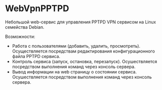 # WebVpnPPTPD

Небольшой web-сервис для управления PPTPD VPN сервисом на Linux семейства Debian.

Возможности:
- Работа с пользователями (добавить, удалить, просмотреть). Осуществляется посредствам редактирования конфигурационного файла PPTPD сервиса.
- Контроль сервиса (запуск, остановка, перезапуск). Осушествляется посредством выполнения команд через консоль сервера.
- Вывод информации на web страницу о состоянии сервиса. Осушествляется посредством выполнения команд через консоль сервера.

